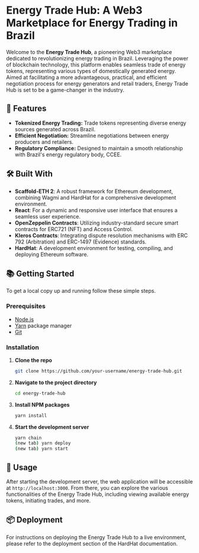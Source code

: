 # Energy Trade Hub: A Web3 Marketplace for Energy Trading in Brazil

Welcome to the **Energy Trade Hub**, a pioneering Web3 marketplace dedicated to revolutionizing energy trading in Brazil. Leveraging the power of blockchain technology, this platform enables seamless trade of energy tokens, representing various types of domestically generated energy. Aimed at facilitating a more advantageous, practical, and efficient negotiation process for energy generators and retail traders, Energy Trade Hub is set to be a game-changer in the industry.

## 🚀 Features

- **Tokenized Energy Trading:** Trade tokens representing diverse energy sources generated across Brazil.
- **Efficient Negotiation:** Streamline negotiations between energy producers and retailers.
- **Regulatory Compliance:** Designed to maintain a smooth relationship with Brazil's energy regulatory body, CCEE.

## 🛠️ Built With

- **Scaffold-ETH 2**: A robust framework for Ethereum development, combining Wagmi and HardHat for a comprehensive development environment.
- **React**: For a dynamic and responsive user interface that ensures a seamless user experience.
- **OpenZeppelin Contracts**: Utilizing industry-standard secure smart contracts for ERC721 (NFT) and Access Control.
- **Kleros Contracts**: Integrating dispute resolution mechanisms with ERC 792 (Arbitration) and ERC-1497 (Evidence) standards.
- **HardHat**: A development environment for testing, compiling, and deploying Ethereum software.

## 📚 Getting Started

To get a local copy up and running follow these simple steps.

### Prerequisites

- [Node.js](https://nodejs.org/)
- [Yarn](https://yarnpkg.com/) package manager
- [Git](https://git-scm.com/)

### Installation

1. **Clone the repo**
   ```sh
   git clone https://github.com/your-username/energy-trade-hub.git
   ```
2. **Navigate to the project directory**
   ```sh
   cd energy-trade-hub
   ```
3. **Install NPM packages**
   ```sh
   yarn install
   ```
4. **Start the development server**
   ```sh
   yarn chain
   (new tab) yarn deploy
   (new tab) yarn start
   ```

## 📝 Usage

After starting the development server, the web application will be accessible at `http://localhost:3000`. From there, you can explore the various functionalities of the Energy Trade Hub, including viewing available energy tokens, initiating trades, and more.

## 📦 Deployment

For instructions on deploying the Energy Trade Hub to a live environment, please refer to the deployment section of the HardHat documentation.

```